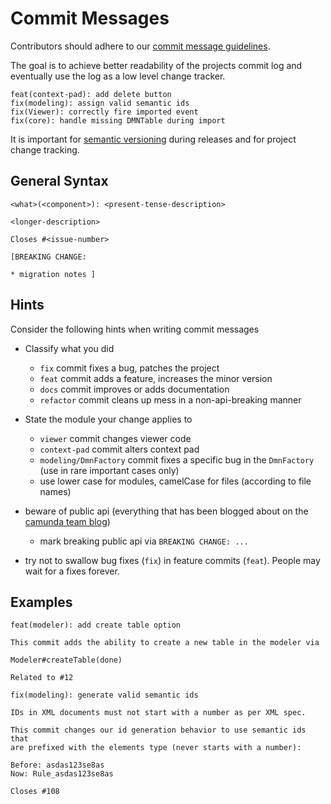 # Commit Messages

Contributors should adhere to our [commit message guidelines](https://docs.google.com/document/d/1QrDFcIiPjSLDn3EL15IJygNPiHORgU1_OOAqWjiDU5Y/edit?pli=1).

The goal is to achieve better readability of the projects commit log and eventually use the log as a low level change tracker.

```plain
feat(context-pad): add delete button
fix(modeling): assign valid semantic ids
fix(Viewer): correctly fire imported event
fix(core): handle missing DMNTable during import
```

It is important for [semantic versioning](http://semver.org/) during releases and for project change tracking.


## General Syntax

```plain
<what>(<component>): <present-tense-description>

<longer-description>

Closes #<issue-number>

[BREAKING CHANGE:

* migration notes ]
```


## Hints

Consider the following hints when writing commit messages

* Classify what you did

   * `fix` commit fixes a bug, patches the project
   * `feat` commit adds a feature, increases the minor version
   * `docs` commit improves or adds documentation
   * `refactor` commit cleans up mess in a non-api-breaking manner

* State the module your change applies to

   * `viewer` commit changes viewer code
   * `context-pad` commit alters context pad
   * `modeling/DmnFactory` commit fixes a specific bug in the `DmnFactory` (use in rare important cases only)
   * use lower case for modules, camelCase for files (according to file names)

* beware of public api (everything that has been blogged about on the [camunda team blog](http://blog.camunda.org/))

  * mark breaking public api via `BREAKING CHANGE: ...`

* try not to swallow bug fixes (`fix`) in feature commits (`feat`). People may wait for a fixes forever.


## Examples

```plain
feat(modeler): add create table option

This commit adds the ability to create a new table in the modeler via

Modeler#createTable(done)

Related to #12
```


```plain
fix(modeling): generate valid semantic ids

IDs in XML documents must not start with a number as per XML spec.

This commit changes our id generation behavior to use semantic ids that
are prefixed with the elements type (never starts with a number):

Before: asdas123se8as
Now: Rule_asdas123se8as

Closes #108
```
